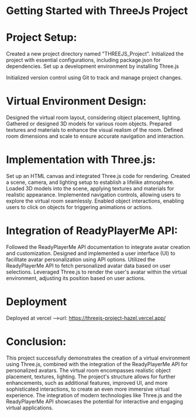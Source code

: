 # Getting Started with ThreeJs Project
# Project Setup:

Created a new project directory named "THREEJS_Project".
Initialized the project with essential configurations, including package.json for dependencies.
Set up a development environment by installing Three.js 

Initialized version control using Git to track and manage project changes.

# Virtual Environment Design:

Designed the virtual room layout, considering object placement, lighting.
Gathered or designed 3D models for various room objects.
Prepared textures and materials to enhance the visual realism of the room.
Defined room dimensions and scale to ensure accurate navigation and interaction.

#  Implementation with Three.js:

Set up an HTML canvas and integrated Three.js  code for rendering.
Created a scene, camera, and lighting setup to establish a lifelike atmosphere.
Loaded 3D models into the scene, applying textures and materials for realistic appearance.
Implemented navigation controls, allowing users to explore the virtual room seamlessly.
Enabled object interactions, enabling users to click on objects for triggering animations or actions.

#  Integration of ReadyPlayerMe API:

Followed the ReadyPlayerMe API documentation to integrate avatar creation and customization.
Designed and implemented a user interface (UI) to facilitate avatar personalization using API options.
Utilized the ReadyPlayerMe API to fetch personalized avatar data based on user selections.
Leveraged Three.js to render the user's avatar within the virtual environment, adjusting its position based on user actions.

# Deployment
 Deployed at vercel -->url: https://threejs-project-hazel.vercel.app/


# Conclusion:
This project successfully demonstrates the creation of a virtual environment using Three.js, combined with the integration of the ReadyPlayerMe API for personalized avatars. The virtual room encompasses realistic object placement, textures, lighting. The project's structure allows for further enhancements, such as additional features, improved UI, and more sophisticated interactions, to create an even more immersive virtual experience. The integration of modern technologies like Three.js and the ReadyPlayerMe API showcases the potential for interactive and engaging virtual applications.




